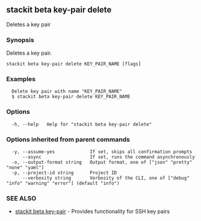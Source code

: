 ## stackit beta key-pair delete

Deletes a key pair

### Synopsis

Deletes a key pair.

```
stackit beta key-pair delete KEY_PAIR_NAME [flags]
```

### Examples

```
  Delete key pair with name "KEY_PAIR_NAME"
  $ stackit beta key-pair delete KEY_PAIR_NAME
```

### Options

```
  -h, --help   Help for "stackit beta key-pair delete"
```

### Options inherited from parent commands

```
  -y, --assume-yes             If set, skips all confirmation prompts
      --async                  If set, runs the command asynchronously
  -o, --output-format string   Output format, one of ["json" "pretty" "none" "yaml"]
  -p, --project-id string      Project ID
      --verbosity string       Verbosity of the CLI, one of ["debug" "info" "warning" "error"] (default "info")
```

### SEE ALSO

* [stackit beta key-pair](./stackit_beta_key-pair.md)	 - Provides functionality for SSH key pairs

